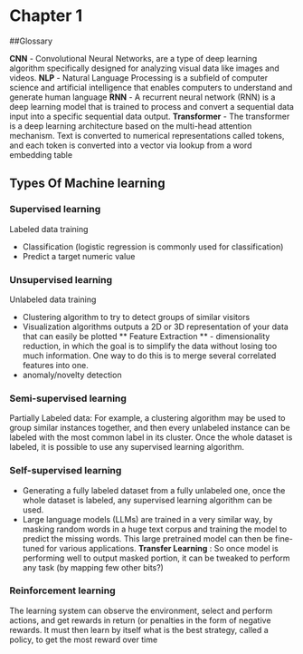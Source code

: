 
# Chapter 1 

##Glossary

**CNN** - Convolutional Neural Networks, are a type of deep learning algorithm specifically designed for analyzing visual data like images and videos.
**NLP** - Natural Language Processing is a subfield of computer science and artificial intelligence that enables computers to understand and generate human language
**RNN** - A recurrent neural network (RNN) is a deep learning model that is trained to process and convert a sequential data input into a specific sequential data output.
**Transformer** - The transformer is a deep learning architecture based on the multi-head attention mechanism. Text is converted to numerical representations called tokens, and each token is converted into a vector via lookup from a word embedding table

## Types Of Machine learning

### Supervised learning

Labeled data training
- Classification (logistic regression is commonly used for classification)
- Predict a target numeric value

### Unsupervised learning

Unlabeled data training
- Clustering algorithm to try to detect groups of similar visitors
- Visualization algorithms outputs a 2D or 3D representation of your data that can easily be plotted
** Feature Extraction ** - dimensionality reduction, in which the goal is to simplify the data without losing too much information. One way to do this is to merge several correlated features into one. 
- anomaly/novelty detection

### Semi-supervised learning

Partially Labeled data: For example, a clustering algorithm may be used to group similar instances together, and then every unlabeled instance can be labeled with the most common label in its cluster. Once the whole dataset is labeled, it is possible to use any supervised learning algorithm.

### Self-supervised learning

- Generating a fully labeled dataset from a fully unlabeled one, once the whole dataset is labeled, any supervised learning algorithm can be used.
- Large language models (LLMs) are trained in a very similar way, by masking random words in a huge text corpus and training the model to predict the missing words. This large pretrained model can then be fine-tuned for various applications.
**Transfer Learning** : So once model is performing well to output masked portion, it can be tweaked to perform any task (by mapping few other bits?)

### Reinforcement learning

The learning system can observe the environment, select and perform actions, and get rewards in return (or penalties in the form of negative rewards. It must then learn by itself what is the best strategy, called a policy, to get the most reward over time